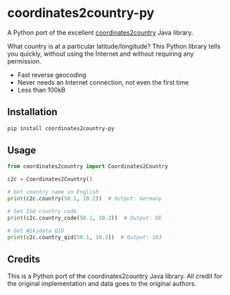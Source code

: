 # coordinates2country-py

A Python port of the excellent [coordinates2country](https://github.com/coordinates2country/coordinates2country) Java library.

What country is at a particular latitude/longitude? This Python library tells you quickly, without using the Internet and without requiring any permission.

- Fast reverse geocoding
- Never needs an Internet connection, not even the first time
- Less than 100kB

## Installation

```bash
pip install coordinates2country-py
```

## Usage

```python
from coordinates2country import Coordinates2Country

c2c = Coordinates2Country()

# Get country name in English
print(c2c.country(50.1, 10.2))  # Output: Germany

# Get ISO country code
print(c2c.country_code(50.1, 10.2))  # Output: DE

# Get Wikidata QID
print(c2c.country_qid(50.1, 10.2))  # Output: 183
```
## Credits

This is a Python port of the coordinates2country Java library. All credit for the original implementation and data goes to the original authors.
